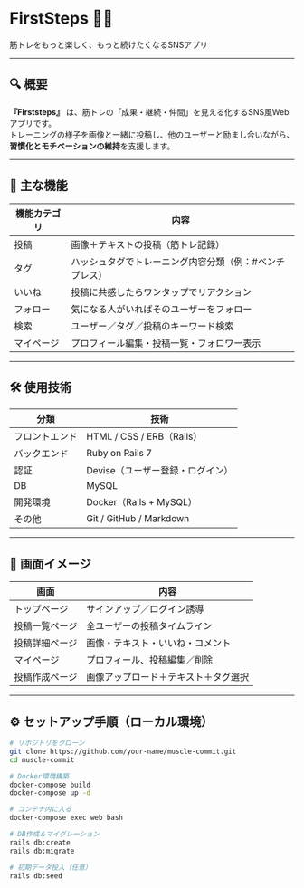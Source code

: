 # FirstSteps 💪📸  
筋トレをもっと楽しく、もっと続けたくなるSNSアプリ

---

## 🔍 概要

**『Firststeps』** は、筋トレの「成果・継続・仲間」を見える化するSNS風Webアプリです。  
トレーニングの様子を画像と一緒に投稿し、他のユーザーと励まし合いながら、**習慣化とモチベーションの維持**を支援します。

---

## 🎯 主な機能

| 機能カテゴリ | 内容 |
|--------------|------|
| 投稿         | 画像＋テキストの投稿（筋トレ記録） |
| タグ         | ハッシュタグでトレーニング内容分類（例：#ベンチプレス） |
| いいね       | 投稿に共感したらワンタップでリアクション |
| フォロー     | 気になる人がいればそのユーザーをフォロー |
| 検索         | ユーザー／タグ／投稿のキーワード検索 |
| マイページ   | プロフィール編集・投稿一覧・フォロワー表示 |

---

## 🛠 使用技術

| 分類 | 技術 |
|------|------|
| フロントエンド | HTML / CSS / ERB（Rails） |
| バックエンド   | Ruby on Rails 7 |
| 認証            | Devise（ユーザー登録・ログイン） |
| DB             | MySQL |
| 開発環境        | Docker（Rails + MySQL） |
| その他          | Git / GitHub / Markdown  |

---

## 📸 画面イメージ

| 画面           | 内容                     |
|----------------|--------------------------|
| トップページ    | サインアップ／ログイン誘導 |
| 投稿一覧ページ  | 全ユーザーの投稿タイムライン |
| 投稿詳細ページ  | 画像・テキスト・いいね・コメント |
| マイページ      | プロフィール、投稿編集／削除 |
| 投稿作成ページ  | 画像アップロード＋テキスト＋タグ選択 |

---

## ⚙️ セットアップ手順（ローカル環境）

```bash
# リポジトリをクローン
git clone https://github.com/your-name/muscle-commit.git
cd muscle-commit

# Docker環境構築
docker-compose build
docker-compose up -d

# コンテナ内に入る
docker-compose exec web bash

# DB作成＆マイグレーション
rails db:create
rails db:migrate

# 初期データ投入（任意）
rails db:seed
